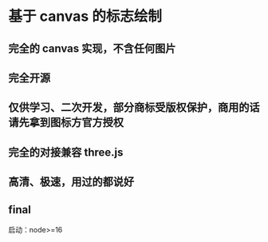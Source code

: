 # 基于 canvas 的标志绘制

## 完全的 canvas 实现，不含任何图片

## 完全开源

## 仅供学习、二次开发，部分商标受版权保护，商用的话请先拿到图标方官方授权

## 完全的对接兼容 three.js

## 高清、极速，用过的都说好

## final

启动：node>=16

<!-- 发现一张图片=删库跑路

发现一个示例不兼容 three.js=删库跑路

发现一个示例不高清=删库跑路

## 完全易于调试的生成代码

发现一个示例不容易调试=删库跑路

## 直接生成代码

发现一个示例代码生成不严谨=删库跑路

## final

爱好驱动；删库跑路=老实修改代码 -->
